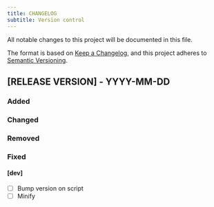 ```yaml
---
title: CHANGELOG
subtitle: Version control
---
```


All notable changes to this project will be documented in this file.

The format is based on [Keep a Changelog](https://keepachangelog.com/en/1.0.0/),
and this project adheres to [Semantic Versioning](https://semver.org/spec/v2.0.0.html).

## [RELEASE VERSION] - YYYY-MM-DD

### Added

### Changed

### Removed

### Fixed

#### [dev]

- [ ] Bump version on script
- [ ] Minify